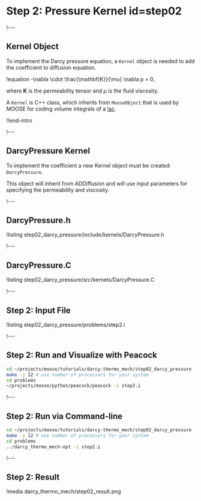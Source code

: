 # Step 2: Pressure Kernel id=step02

!---

## Kernel Object

To implement the Darcy pressure equation, a `Kernel` object is needed to add the coefficient
to diffusion equation.

!equation
-\nabla \cdot \frac{\mathbf{K}}{\mu} \nabla p = 0,

where $\textbf{K}$ is the permeability tensor and $\mu$ is the fluid viscosity.

A `Kernel` is C++ class, which inherits from `MooseObject` that is used by MOOSE for coding
volume integrals of a [!ac](PDE).

!!end-intro

!---

## DarcyPressure Kernel

To implement the coefficient a new Kernel object must be created: `DarcyPressure`.

This object will inherit from ADDiffusion and will use input parameters for specifying the
permeability and viscosity.

!---

## DarcyPressure.h

!listing step02_darcy_pressure/include/kernels/DarcyPressure.h

!---

## DarcyPressure.C

!listing step02_darcy_pressure/src/kernels/DarcyPressure.C

!---

## Step 2: Input File

!listing step02_darcy_pressure/problems/step2.i

!---

## Step 2: Run and Visualize with Peacock

```bash
cd ~/projects/moose/tutorials/darcy-thermo_mech/step02_darcy_pressure
make -j 12 # use number of processors for your system
cd problems
~/projects/moose/python/peacock/peacock -i step2.i
```

!---

## Step 2: Run via Command-line

```bash
cd ~/projects/moose/tutorials/darcy-thermo_mech/step02_darcy_pressure
make -j 12 # use number of processors for your system
cd problems
../darcy_thermo_mech-opt -i step2.i
```

!---

## Step 2: Result

!media darcy_thermo_mech/step02_result.png
